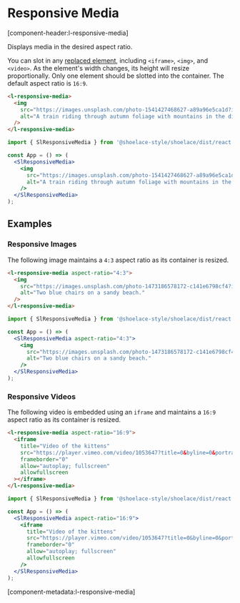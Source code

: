 # Responsive Media

[component-header:l-responsive-media]

Displays media in the desired aspect ratio.

You can slot in any [replaced element](https://developer.mozilla.org/en-US/docs/Web/CSS/Replaced_element), including `<iframe>`, `<img>`, and `<video>`. As the element's width changes, its height will resize proportionally. Only one element should be slotted into the container. The default aspect ratio is `16:9`.

```html preview
<l-responsive-media>
  <img
    src="https://images.unsplash.com/photo-1541427468627-a89a96e5ca1d?ixid=MnwxMjA3fDB8MHxwaG90by1wYWdlfHx8fGVufDB8fHx8&ixlib=rb-1.2.1&auto=format&fit=crop&w=1800&q=80"
    alt="A train riding through autumn foliage with mountains in the distance."
  />
</l-responsive-media>
```

```jsx react
import { SlResponsiveMedia } from '@shoelace-style/shoelace/dist/react';

const App = () => (
  <SlResponsiveMedia>
    <img
      src="https://images.unsplash.com/photo-1541427468627-a89a96e5ca1d?ixid=MnwxMjA3fDB8MHxwaG90by1wYWdlfHx8fGVufDB8fHx8&ixlib=rb-1.2.1&auto=format&fit=crop&w=1800&q=80"
      alt="A train riding through autumn foliage with mountains in the distance."
    />
  </SlResponsiveMedia>
);
```

## Examples

### Responsive Images

The following image maintains a `4:3` aspect ratio as its container is resized.

```html preview
<l-responsive-media aspect-ratio="4:3">
  <img
    src="https://images.unsplash.com/photo-1473186578172-c141e6798cf4?ixid=MnwxMjA3fDB8MHxwaG90by1wYWdlfHx8fGVufDB8fHx8&ixlib=rb-1.2.1&auto=format&fit=crop&w=1800&q=80"
    alt="Two blue chairs on a sandy beach."
  />
</l-responsive-media>
```

```jsx react
import { SlResponsiveMedia } from '@shoelace-style/shoelace/dist/react';

const App = () => (
  <SlResponsiveMedia aspect-ratio="4:3">
    <img
      src="https://images.unsplash.com/photo-1473186578172-c141e6798cf4?ixid=MnwxMjA3fDB8MHxwaG90by1wYWdlfHx8fGVufDB8fHx8&ixlib=rb-1.2.1&auto=format&fit=crop&w=1800&q=80"
      alt="Two blue chairs on a sandy beach."
    />
  </SlResponsiveMedia>
);
```

### Responsive Videos

The following video is embedded using an `iframe` and maintains a `16:9` aspect ratio as its container is resized.

```html preview
<l-responsive-media aspect-ratio="16:9">
  <iframe
    title="Video of the kittens"
    src="https://player.vimeo.com/video/1053647?title=0&byline=0&portrait=0"
    frameborder="0"
    allow="autoplay; fullscreen"
    allowfullscreen
  ></iframe>
</l-responsive-media>
```

```jsx react
import { SlResponsiveMedia } from '@shoelace-style/shoelace/dist/react';

const App = () => (
  <SlResponsiveMedia aspect-ratio="16:9">
    <iframe
      title="Video of the kittens"
      src="https://player.vimeo.com/video/1053647?title=0&byline=0&portrait=0"
      frameborder="0"
      allow="autoplay; fullscreen"
      allowfullscreen
    />
  </SlResponsiveMedia>
);
```

[component-metadata:l-responsive-media]
